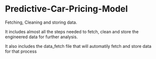# Predictive-Car-Pricing-Model
Fetching, Cleaning and storing data.

It includes almost all the steps needed to fetch, clean and store the engineered data for further analysis.

It also includes the data_fetch file that will automatily fetch and store data for that process
